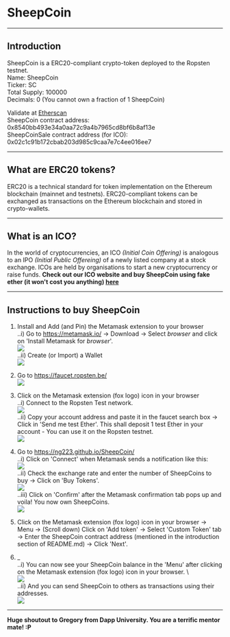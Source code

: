 # SheepCoin

---
## Introduction
SheepCoin is a ERC20-compliant crypto-token deployed to the Ropsten testnet.\
Name: SheepCoin\
Ticker: SC\
Total Supply: 100000\
Decimals: 0 (You cannot own a fraction of 1 SheepCoin)

Validate at [Etherscan](https://ropsten.etherscan.io/)\
SheepCoin contract address: 0x8540bb493e34a0aa72c9a4b7965cd8bf6b8af13e\
SheepCoinSale contract address (for ICO): 0x02c1c91b172cbab203d985c9caa7e7c4ee016ee7

---
## What are ERC20 tokens?
ERC20 is a technical standard for token implementation on the Ethereum blockchain (mainnet and testnets). ERC20-compliant tokens can be exchanged as transactions on the Ethereum blockchain and stored in crypto-wallets.

---
## What is an ICO?
In the world of cryptocurrencies, an ICO *(Initial Coin Offering)* is analogous to an IPO *(Initial Public Offereing)* of a newly listed company at a stock exchange. ICOs are held by organisations to start a new cryptocurrency or raise funds.
**Check out our ICO website and buy SheepCoin using fake ether (it won't cost you anything) [here](https://ng223.github.io/SheepCoin/)**

---
## Instructions to buy SheepCoin
 1. Install and Add (and Pin) the Metamask extension to your browser\
..i) Go to https://metamask.io/ -> Download -> Select *browser* and click on 'Install Metamask for *browser*'. \
![](README_images/Screenshot_1_1.png) \
..ii) Create (or Import) a Wallet  \
![](README_images/Screenshot_1_2.png) 

 2. Go to https://faucet.ropsten.be/ \
![](README_images/Screenshot_2.png) 

 3. Click on the Metamask extension (fox logo) icon in your browser\
..i) Connect to the Ropsten Test network. \
![](README_images/Screenshot_3_1.png) \
..ii) Copy your account address and paste it in the faucet search box -> Click in 'Send me test Ether'. This shall deposit 1 test Ether in your account - You can use it on the Ropsten testnet. \
![](README_images/Screenshot_3_2.png)

 4. Go to https://ng223.github.io/SheepCoin/ \
 ..i) Click on 'Connect' when Metamask sends a notification like this: \
![](README_images/Screenshot_4_1.png) \
 ..ii) Check the exchange rate and enter the number of SheepCoins to buy -> Click on 'Buy Tokens'. \
![](README_images/Screenshot_4_2.png) \
 ..iii) Click on 'Confirm' after the Metamask confirmation tab pops up and voila! You now own SheepCoins. \
![](README_images/Screenshot_4_3.png)

 5. Click on the Metamask extension (fox logo) icon in your browser -> Menu -> (Scroll down) Click on 'Add token' -> Select 'Custom Token' tab -> Enter the SheepCoin contract address (mentioned in the introduction section of README.md) -> Click 'Next'.

 6. _\
 ..i) You can now see your SheepCoin balance in the 'Menu' after clicking on the Metamask extension (fox logo) icon in your browser. \  
![](README_images/Screenshot_6_1.png) \
 ..ii) And you can send SheepCoin to others as transactions using their addresses. \
![](README_images/Screenshot_6_2.png)

---

**Huge shoutout to Gregory from Dapp University. You are a terrific mentor mate! :P**
